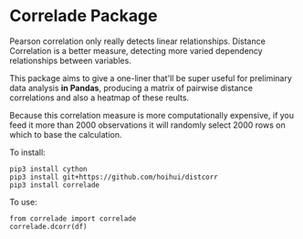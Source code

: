 # Correlade Package

Pearson correlation only really detects linear relationships. Distance Correlation is a better measure, detecting more varied dependency relationships between variables. 

This package aims to give a one-liner that'll be super useful for preliminary data analysis **in Pandas**, producing a matrix of pairwise distance correlations and also a heatmap of these reults.

Because this correlation measure is more computationally expensive, if you feed it more than 2000 observations it will randomly select 2000 rows on which to base the calculation.  

To install:

```
pip3 install cython
pip3 install git+https://github.com/hoihui/distcorr
pip3 install correlade 
```

To use: <br>
```
from correlade import correlade
correlade.dcorr(df)
```
